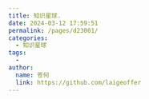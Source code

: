 ```yaml
---
title: 知识星球.
date: 2024-03-12 17:59:51
permalink: /pages/d23001/
categories:
  - 知识星球
tags:
  - 
author: 
  name: 苍何
  link: https://github.com/laigeoffer
---
```

